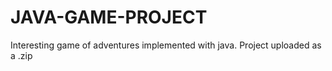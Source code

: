 # JAVA-GAME-PROJECT
Interesting game of adventures implemented with java.
Project uploaded as a .zip
